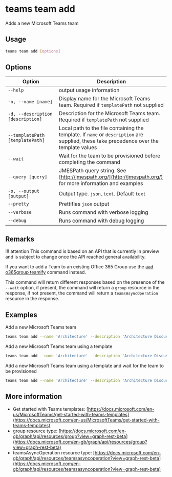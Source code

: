 # teams team add

Adds a new Microsoft Teams team

## Usage

```sh
teams team add [options]
```

## Options

Option|Description
------|-----------
`--help`|output usage information
`-n, --name [name]`|Display name for the Microsoft Teams team. Required if `templatePath` not supplied
`-d, --description [description]`|Description for the Microsoft Teams team. Required if `templatePath` not supplied
`--templatePath [templatePath]`|Local path to the file containing the template. If `name` or `description` are supplied, these take precedence over the template values
`--wait`|Wait for the team to be provisioned before completing the command
`--query [query]`|JMESPath query string. See [http://jmespath.org/](http://jmespath.org/) for more information and examples
`-o, --output [output]`|Output type. `json,text`. Default `text`
`--pretty`|Prettifies `json` output
`--verbose`|Runs command with verbose logging
`--debug`|Runs command with debug logging

## Remarks

!!! attention
    This command is based on an API that is currently in preview and is subject to change once the API reached general availability.

If you want to add a Team to an existing Office 365 Group use the [aad o365group teamify](../../aad/o365group/o365group-teamify.md) command instead.

This command will return different responses based on the presence of the `--wait` option, if present, the command will return a `group` resource in the response, if not present, the command will return a `teamsAsyncOperation` resource in the response.

## Examples

Add a new Microsoft Teams team

```sh
teams team add --name 'Architecture' --description 'Architecture Discussion'
```

Add a new Microsoft Teams team using a template

```sh
teams team add --name 'Architecture' --description 'Architecture Discussion' --templatePath 'template.json'
```

Add a new Microsoft Teams team using a template and wait for the team to be provisioned

```sh
teams team add --name 'Architecture' --description 'Architecture Discussion' --templatePath 'template.json' --wait
```

## More information

- Get started with Teams templates: [https://docs.microsoft.com/en-us/MicrosoftTeams/get-started-with-teams-templates](https://docs.microsoft.com/en-us/MicrosoftTeams/get-started-with-teams-templates)
- group resource type: [https://docs.microsoft.com/en-gb/graph/api/resources/group?view=graph-rest-beta](https://docs.microsoft.com/en-gb/graph/api/resources/group?view=graph-rest-beta)
- teamsAsyncOperation resource type: [https://docs.microsoft.com/en-gb/graph/api/resources/teamsasyncoperation?view=graph-rest-beta](https://docs.microsoft.com/en-gb/graph/api/resources/teamsasyncoperation?view=graph-rest-beta)
      